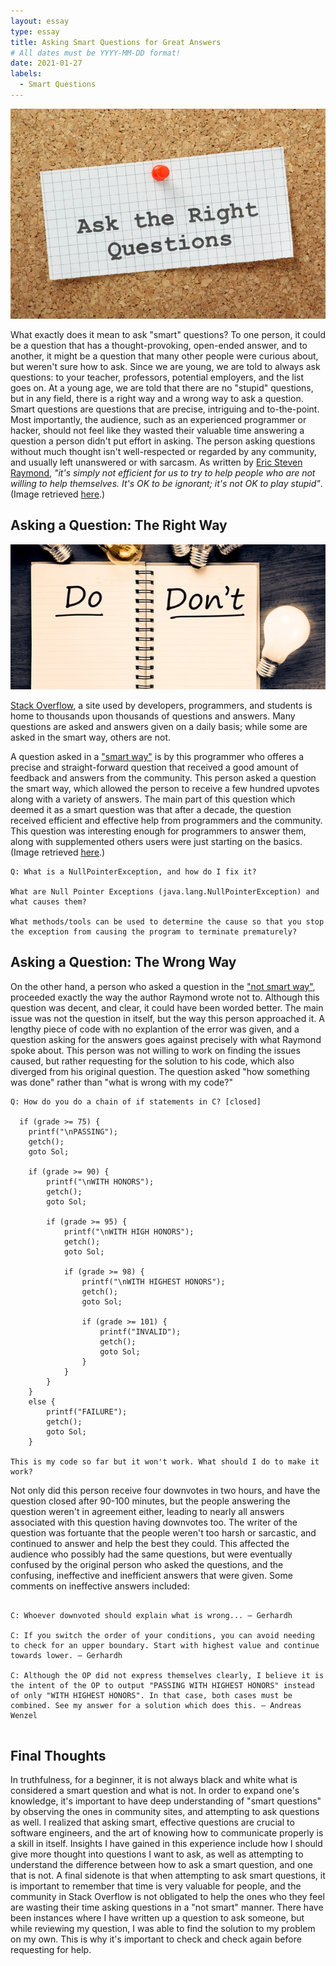 ```yaml
---
layout: essay
type: essay
title: Asking Smart Questions for Great Answers
# All dates must be YYYY-MM-DD format!
date: 2021-01-27
labels:
  - Smart Questions
---
```


<img class="ui medium right floated image" src="../images/smart1.jpg">

What exactly does it mean to ask "smart" questions? To one person, it could be a question that has a thought-provoking, open-ended answer, and to another, it might be a question that many other people were curious about, but weren't sure how to ask. Since we are young, we are told to always ask questions: to your teacher, professors, potential employers, and the list goes on. At a young age, we are told that there are no "stupid" questions, but in any field, there is a right way and a wrong way to ask a question. Smart questions are questions that are precise, intriguing and to-the-point. Most importantly, the audience, such as an experienced programmer or hacker, should not feel like they wasted their valuable time answering a question a person didn't put effort in asking. The person asking questions without much thought isn't well-respected or regarded by any community, and usually left unanswered or with sarcasm. As written by <a href="http://www.catb.org/esr/faqs/smart-questions.html">Eric Steven Raymond</a>, *"it's simply not efficient for us to try to help people who are not willing to help themselves. It's OK to be ignorant; it's not OK to play stupid"*. (Image retrieved <a href="https://telebid-pro.com/how-to-ask-questions-the-smart-way/">here</a>.)

## Asking a Question: The Right Way

<img class="ui medium left floated image" src="../images/smart2.jpg">

<a href="https://stackoverflow.com/">Stack Overflow</a>, a site used by developers, programmers, and students is home to thousands upon thousands of questions and answers. Many questions are asked and answers given on a daily basis; while some are asked in the smart way, others are not.

A question asked in a <a href="https://stackoverflow.com/questions/218384/what-is-a-nullpointerexception-and-how-do-i-fix-it">"smart way"</a> is by this programmer who offeres a precise and straight-forward question that received a good amount of feedback and answers from the community. This person asked a question the smart way, which allowed the person to receive a few hundred upvotes along with a variety of answers. The main part of this question which deemed it as a smart question was that after a decade, the question received efficient and effective help from programmers and the community. This question was interesting enough for programmers to answer them, along with supplemented others users were just starting on the basics. (Image retrieved <a href="https://www.brightermonday.co.ug/blog/questions-for-interviewer/">here</a>.)

```
Q: What is a NullPointerException, and how do I fix it?

What are Null Pointer Exceptions (java.lang.NullPointerException) and what causes them?

What methods/tools can be used to determine the cause so that you stop the exception from causing the program to terminate prematurely?

```


## Asking a Question: The Wrong Way

On the other hand, a person who asked a question in the <a href="https://stackoverflow.com/questions/65934719/how-do-you-do-a-chain-of-if-statements-in-c">"not smart way"</a>, proceeded exactly the way the author Raymond wrote not to. Although this question was decent, and clear, it could have been worded better. The main issue was not the question in itself, but the way this person approached it. A lengthy piece of code with no explantion of the error was given, and a question asking for the answers goes against precisely with what Raymond spoke about. This person was not willing to work on finding the issues caused, but rather requesting for the solution to his code, which also diverged from his original question. The question asked "how something was done" rather than "what is wrong with my code?"

```
Q: How do you do a chain of if statements in C? [closed]

  if (grade >= 75) {
    printf("\nPASSING");
    getch();
    goto Sol;

    if (grade >= 90) {
        printf("\nWITH HONORS");
        getch();
        goto Sol;

        if (grade >= 95) {
            printf("\nWITH HIGH HONORS");
            getch();
            goto Sol;

            if (grade >= 98) {
                printf("\nWITH HIGHEST HONORS");
                getch();
                goto Sol;

                if (grade >= 101) {
                    printf("INVALID");
                    getch();
                    goto Sol;
                }
            }
        }
    }
    else {
        printf("FAILURE");
        getch();
        goto Sol;
    }
    
This is my code so far but it won't work. What should I do to make it work?

```

Not only did this person receive four downvotes in two hours, and have the question closed after 90-100 minutes, but the people answering the question weren't in agreement either, leading to nearly all answers associated with this question having downvotes too. The writer of the question was fortuante that the people weren't too harsh or sarcastic, and continued to answer and help the best they could. This affected the audience who possibly had the same questions, but were eventually confused by the original person who asked the questions, and the confusing, ineffective and inefficient answers that were given. Some comments on ineffective answers included:

```

C: Whoever downvoted should explain what is wrong... – Gerhardh

C: If you switch the order of your conditions, you can avoid needing to check for an upper boundary. Start with highest value and continue towards lower. – Gerhardh

C: Although the OP did not express themselves clearly, I believe it is the intent of the OP to output "PASSING WITH HIGHEST HONORS" instead of only "WITH HIGHEST HONORS". In that case, both cases must be combined. See my answer for a solution which does this. – Andreas Wenzel 
    
```

## Final Thoughts

In truthfulness, for a beginner, it is not always black and white what is considered a smart question and what is not. In order to expand one's knowledge, it's important to have deep understanding of "smart questions" by observing the ones in community sites, and attempting to ask questions as well. I realized that asking smart, effective questions are crucial to software engineers, and the art of knowing how to communicate properly is a skill in itself. Insights I have gained in this experience include how I should give more thought into questions I want to ask, as well as attempting to understand the difference between how to ask a smart question, and one that is not. A final sidenote is that when attempting to ask smart questions, it is important to remember that time is very valuable for people, and the community in Stack Overflow is not obligated to help the ones who they feel are wasting their time asking questions in a "not smart" manner. There have been instances where I have written up a question to ask someone, but while reviewing my question, I was able to find the solution to my problem on my own. This is why it's important to check and check again before requesting for help. 
